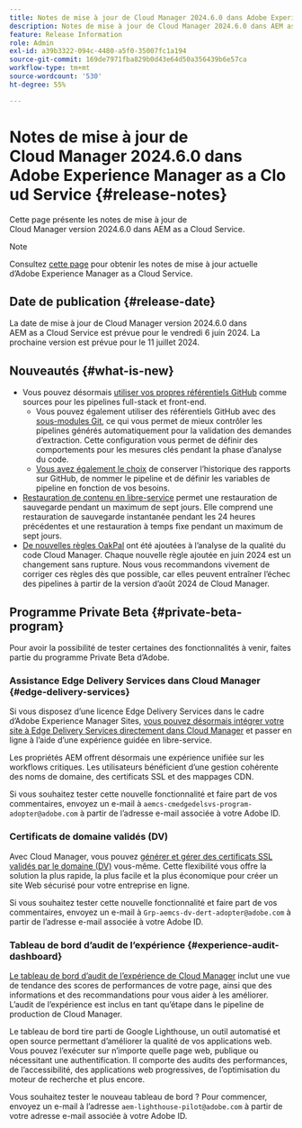 ```yaml
---
title: Notes de mise à jour de Cloud Manager 2024.6.0 dans Adobe Experience Manager as a Cloud Service
description: Notes de mise à jour de Cloud Manager 2024.6.0 dans AEM as a Cloud Service.
feature: Release Information
role: Admin
exl-id: a39b3322-094c-4480-a5f0-35007fc1a194
source-git-commit: 169de7971fba829b0d43e64d50a356439b6e57ca
workflow-type: tm+mt
source-wordcount: '530'
ht-degree: 55%

---
```


# Notes de mise à jour de Cloud Manager 2024.6.0 dans Adobe Experience Manager as a Cloud Service {#release-notes}

Cette page présente les notes de mise à jour de Cloud Manager version 2024.6.0 dans AEM as a Cloud Service.

>[!NOTE]
>
>Consultez [cette page](/help/release-notes/release-notes-cloud/release-notes-current.md) pour obtenir les notes de mise à jour actuelle d’Adobe Experience Manager as a Cloud Service.

## Date de publication {#release-date}

La date de mise à jour de Cloud Manager version 2024.6.0 dans AEM as a Cloud Service est prévue pour le vendredi 6 juin 2024. La prochaine version est prévue pour le 11 juillet 2024.

## Nouveautés {#what-is-new}

* Vous pouvez désormais [utiliser vos propres référentiels GitHub](/help/implementing/cloud-manager/managing-code/private-repositories.md) comme sources pour les pipelines full-stack et front-end.
   * Vous pouvez également utiliser des référentiels GitHub avec des [sous-modules Git](/help/implementing/cloud-manager/managing-code/git-submodules.md), ce qui vous permet de mieux contrôler les pipelines générés automatiquement pour la validation des demandes d’extraction. Cette configuration vous permet de définir des comportements pour les mesures clés pendant la phase d’analyse du code.
   * [Vous avez également le choix](/help/implementing/cloud-manager/managing-code/github-check-config.md) de conserver l’historique des rapports sur GitHub, de nommer le pipeline et de définir les variables de pipeline en fonction de vos besoins.
* [Restauration de contenu en libre-service](/help/operations/restore.md) permet une restauration de sauvegarde pendant un maximum de sept jours. Elle comprend une restauration de sauvegarde instantanée pendant les 24 heures précédentes et une restauration à temps fixe pendant un maximum de sept jours.
* [De nouvelles règles OakPal](/help/implementing/cloud-manager/custom-code-quality-rules.md#oakpal-ui-content-package) ont été ajoutées à l’analyse de la qualité du code Cloud Manager. Chaque nouvelle règle ajoutée en juin 2024 est un changement sans rupture.
Nous vous recommandons vivement de corriger ces règles dès que possible, car elles peuvent entraîner l’échec des pipelines à partir de la version d’août 2024 de Cloud Manager.

## Programme Private Beta {#private-beta-program}

Pour avoir la possibilité de tester certaines des fonctionnalités à venir, faites partie du programme Private Beta d’Adobe.

### Assistance Edge Delivery Services dans Cloud Manager {#edge-delivery-services}

Si vous disposez d’une licence Edge Delivery Services dans le cadre d’Adobe Experience Manager Sites, [vous pouvez désormais intégrer votre site à Edge Delivery Services directement dans Cloud Manager](/help/implementing/cloud-manager/edge-delivery/introduction-to-edge-delivery-services.md) et passer en ligne à l’aide d’une expérience guidée en libre-service.

Les propriétés AEM offrent désormais une expérience unifiée sur les workflows critiques. Les utilisateurs bénéficient d’une gestion cohérente des noms de domaine, des certificats SSL et des mappages CDN.

Si vous souhaitez tester cette nouvelle fonctionnalité et faire part de vos commentaires, envoyez un e-mail à `aemcs-cmedgedelsvs-program-adopter@adobe.com` à partir de l’adresse e-mail associée à votre Adobe ID.

### Certificats de domaine validés (DV)

Avec Cloud Manager, vous pouvez [générer et gérer des certificats SSL validés par le domaine (DV)](/help/implementing/cloud-manager/managing-ssl-certifications/add-ssl-certificate.md) vous-même. Cette flexibilité vous offre la solution la plus rapide, la plus facile et la plus économique pour créer un site Web sécurisé pour votre entreprise en ligne.

Si vous souhaitez tester cette nouvelle fonctionnalité et faire part de vos commentaires, envoyez un e-mail à `Grp-aemcs-dv-dert-adopter@adobe.com` à partir de l’adresse e-mail associée à votre Adobe ID.

### Tableau de bord d’audit de l’expérience {#experience-audit-dashboard}

[Le tableau de bord d’audit de l’expérience de Cloud Manager](/help/implementing/cloud-manager/experience-audit-dashboard.md) inclut une vue de tendance des scores de performances de votre page, ainsi que des informations et des recommandations pour vous aider à les améliorer. L’audit de l’expérience est inclus en tant qu’étape dans le pipeline de production de Cloud Manager.

Le tableau de bord tire parti de Google Lighthouse, un outil automatisé et open source permettant d’améliorer la qualité de vos applications web. Vous pouvez l’exécuter sur n’importe quelle page web, publique ou nécessitant une authentification. Il comporte des audits des performances, de l’accessibilité, des applications web progressives, de l’optimisation du moteur de recherche et plus encore.

Vous souhaitez tester le nouveau tableau de bord ? Pour commencer, envoyez un e-mail à l’adresse `aem-lighthouse-pilot@adobe.com` à partir de votre adresse e-mail associée à votre Adobe ID.
